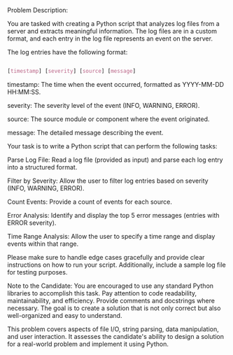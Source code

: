 Problem Description:

You are tasked with creating a Python script that analyzes log files from a server and extracts meaningful information. The log files are in a custom format, and each entry in the log file represents an event on the server.

The log entries have the following format:

```css

[timestamp] [severity] [source] [message]
```

timestamp: The time when the event occurred, formatted as YYYY-MM-DD HH:MM:SS.

severity: The severity level of the event (INFO, WARNING, ERROR).

source: The source module or component where the event originated.

message: The detailed message describing the event.

Your task is to write a Python script that can perform the following tasks:

Parse Log File:
Read a log file (provided as input) and parse each log entry into a structured format.

Filter by Severity:
Allow the user to filter log entries based on severity (INFO, WARNING, ERROR).

Count Events:
Provide a count of events for each source.

Error Analysis:
Identify and display the top 5 error messages (entries with ERROR severity).

Time Range Analysis:
Allow the user to specify a time range and display events within that range.

Please make sure to handle edge cases gracefully and provide clear instructions on how to run your script. Additionally, include a sample log file for testing purposes.

Note to the Candidate:
You are encouraged to use any standard Python libraries to accomplish this task.
    Pay attention to code readability, maintainability, and efficiency.
    Provide comments and docstrings where necessary.
    The goal is to create a solution that is not only correct but also well-organized and easy to understand.

This problem covers aspects of file I/O, string parsing, data manipulation, and user interaction. It assesses the candidate's ability to design a solution for a real-world problem and implement it using Python.